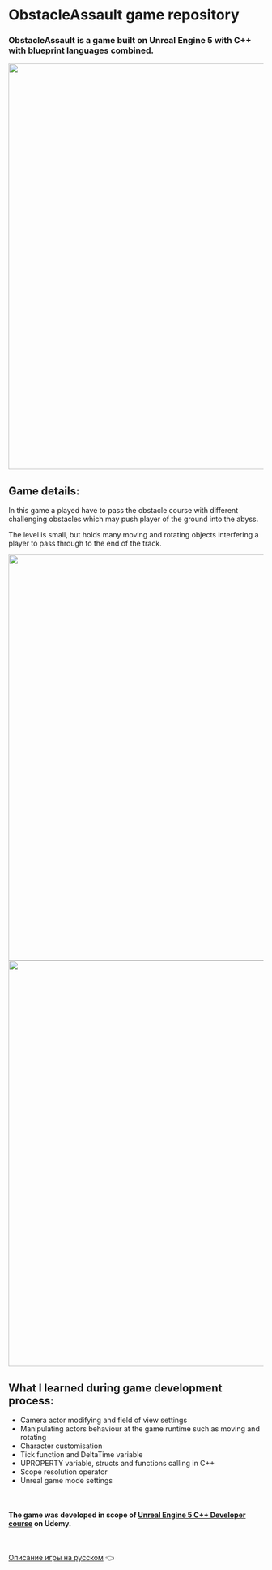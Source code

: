# ObstacleAssault game repository

### ObstacleAssault is a game built on Unreal Engine 5 with C++ with blueprint languages combined. 

<img src="https://github.com/Romandre/ObstacleAssault_UE5/blob/943d2666556eabe8cc35641a0ee937dbe977e674/Images/ObstacleAssaultLevel.gif" width="800" />
<br />

## Game details:

In this game a played have to pass the obstacle course with different challenging obstacles which may push player of the ground into the abyss.

The level is small, but holds many moving and rotating objects interfering a player to pass through to the end of the track. 

<img src="https://github.com/Romandre/ObstacleAssault_UE5/blob/943d2666556eabe8cc35641a0ee937dbe977e674/Images/FirstObstaclesCourse.gif" width="800" />

<img src="https://github.com/Romandre/ObstacleAssault_UE5/blob/943d2666556eabe8cc35641a0ee937dbe977e674/Images/LastObstaclesCourse.gif" width="800" />
<br />

## What I learned during game development process:

- Camera actor modifying and field of view settings
- Manipulating actors behaviour at the game runtime such as moving and rotating
- Character customisation
- Tick function and DeltaTime variable
- UPROPERTY variable, structs and functions calling in C++
- Scope resolution operator
- Unreal game mode settings
<br />

#### The game was developed in scope of [Unreal Engine 5 C++ Developer course](https://www.udemy.com/course/unrealcourse/) on Udemy.
<br />

[Описание игры на русском](https://github.com/Romandre/ObstacleAssault_UE5/blob/afa5a8b6827059336313a391e7f66148603866d2/README_RU.md) 👈



